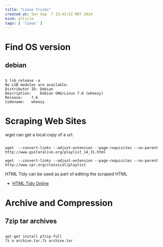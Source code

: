 ```yaml
---
title: "Linux Tricks"
created_at: Sun Sep  7 13:43:52 MDT 2014
kind: article
tags: [ 'linux' ]
---
```


# Find OS version

## debian

<pre><code>
$ lsb_release -a
No LSB modules are available.
Distributor ID:	Debian
Description:	Debian GNU/Linux 7.6 (wheezy)
Release:	7.6
Codename:	wheezy
</code></pre>

# Scraping Web Sites

wget can get a local copy of a url.

<pre><code>
wget  --convert-links --adjust-extension --page-requisites --no-parent http://www.guitaralive.org/playlist_14_31.html

wget  --convert-links --adjust-extension --page-requisites --no-parent http://www.cpr.org/classical/playlist
</code></pre>

HTML Tidy can be used as part of editing the scraped HTML

* [HTML Tidy Online](http://infohound.net/tidy/)

# Archive and Compression

## 7zip tar archives

<pre><code>
apt-get install p7zip-full
7z a archive.tar.7z archive.tar
</code></pre>

